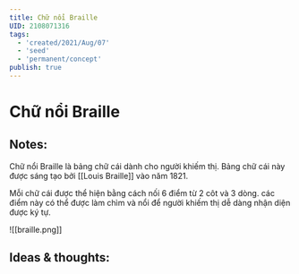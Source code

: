 ```yaml
---
title: Chữ nổi Braille
UID: 2108071316
tags:
  - 'created/2021/Aug/07'
  - 'seed'
  - 'permanent/concept'
publish: true
---
```

# Chữ nổi Braille

## Notes:
Chữ nổi Braille là bảng chữ cái dành cho người khiếm thị. Bảng chữ cái này được sáng tạo bởi [[Louis Braille]] vào năm 1821.

Mỗi chữ cái được thể hiện bằng cách nối 6 điểm từ 2 côt và 3 dòng. các điểm này có thể được làm chìm và nổi để người khiếm thị dễ dàng nhận diện được ký tự.

![[braille.png]]

## Ideas & thoughts:

